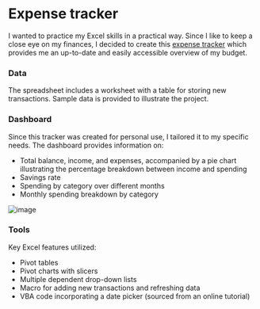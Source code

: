 # Expense tracker
I wanted to practice my Excel skills in a practical way. Since I like to keep a close eye on my finances, I decided to create this [expense tracker](https://1drv.ms/x/c/a5f37b09cdf968da/EU5vcOz3G9ROmWwCj9yigJ4B9D_136HDapuHRZfRS_ho3Q) which provides me an up-to-date and easily accessible overview of my budget.

### Data
The spreadsheet includes a worksheet with a table for storing new transactions. Sample data is provided to illustrate the project.

### Dashboard
Since this tracker was created for personal use, I tailored it to my specific needs. The dashboard provides information on:
- Total balance, income, and expenses, accompanied by a pie chart illustrating the percentage breakdown between income and spending
- Savings rate
- Spending by category over different months
- Monthly spending breakdown by category

![image](https://github.com/KarolinaOpasik/Excel_expense_tracker/assets/146082124/8bd06a5a-b515-4c47-93fe-1d2fe78bedfc)

### Tools
Key Excel features utilized:
- Pivot tables
- Pivot charts with slicers
- Multiple dependent drop-down lists
- Macro for adding new transactions and refreshing data
- VBA code incorporating a date picker (sourced from an online tutorial)
